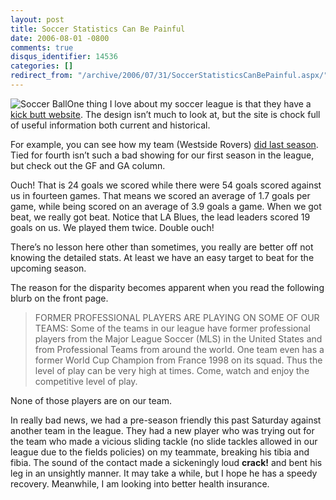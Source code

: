```yaml
---
layout: post
title: Soccer Statistics Can Be Painful
date: 2006-08-01 -0800
comments: true
disqus_identifier: 14536
categories: []
redirect_from: "/archive/2006/07/31/SoccerStatisticsCanBePainful.aspx/"
---
```


![Soccer Ball](http://haacked.com/images/SoccerBallBW.jpg)One thing I
love about my soccer league is that they have a [kick butt
website](http://eteamz.com/olympicsl/ "Olympic Soccer League"). The
design isn’t much to look at, but the site is chock full of useful
information both current and historical.

For example, you can see how my team (Westside Rovers) [did last
season](http://eteamz.active.com/olympicsl/standings/index.cfm?season=300166&cat=618861&division=2538958&show=schedule&tteam=3568182&xdiv=1&subsite=3568182&league=2538279 "Standings").
Tied for fourth isn’t such a bad showing for our first season in the
league, but check out the GF and GA column.

Ouch! That is 24 goals we scored while there were 54 goals scored
against us in fourteen games. That means we scored an average of 1.7
goals per game, while being scored on an average of 3.9 goals a game.
When we got beat, we really got beat. Notice that LA Blues, the lead
leaders scored 19 goals on us. We played them twice. Double ouch!

There’s no lesson here other than sometimes, you really are better off
not knowing the detailed stats. At least we have an easy target to beat
for the upcoming season.

The reason for the disparity becomes apparent when you read the
following blurb on the front page.

> FORMER PROFESSIONAL PLAYERS ARE PLAYING ON SOME OF OUR TEAMS: Some of
> the teams in our league have former professional players from the
> Major League Soccer (MLS) in the United States and from Professional
> Teams from around the world. One team even has a former World Cup
> Champion from France 1998 on its squad. Thus the level of play can be
> very high at times. Come, watch and enjoy the competitive level of
> play.

None of those players are on our team.

In really bad news, we had a pre-season friendly this past Saturday
against another team in the league. They had a new player who was trying
out for the team who made a vicious sliding tackle (no slide tackles
allowed in our league due to the fields policies) on my teammate,
breaking his tibia and fibia. The sound of the contact made a
sickeningly loud **crack!** and bent his leg in an unsightly manner. It
may take a while, but I hope he has a speedy recovery. Meanwhile, I am
looking into better health insurance.

